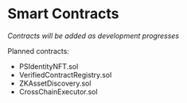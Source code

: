 # Smart Contracts

*Contracts will be added as development progresses*

Planned contracts:
- PSIdentityNFT.sol
- VerifiedContractRegistry.sol  
- ZKAssetDiscovery.sol
- CrossChainExecutor.sol

